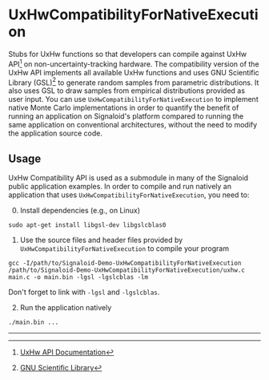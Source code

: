 # UxHwCompatibilityForNativeExecution
Stubs for UxHw functions so that developers can compile against UxHw API[^1] on non-uncertainty-tracking hardware.
The compatibility version of the UxHw API implements all available UxHw functions and uses GNU Scientific Library (GSL)[^2] to generate random samples
from parametric distributions. It also uses GSL to draw samples from empirical distributions provided as user input.
You can use `UxHwCompatibilityForNativeExecution` to implement native Monte Carlo implementations in order to quantify the benefit of running an application 
on Signaloid's platform compared to running the same application on conventional architectures, without the need to modify the application source code.

## Usage
UxHw Compatibility API is used as a submodule in many of the Signaloid public application examples.
In order to compile and run natively an application that uses `UxHwCompatibilityForNativeExecution`, you need to:

0. Install dependencies (e.g., on Linux)
```
sudo apt-get install libgsl-dev libgslcblas0
```
1. Use the source files and header files provided by `UxHwCompatibilityForNativeExecution` to compile your program
```
gcc -I/path/to/Signaloid-Demo-UxHwCompatibilityForNativeExecution /path/to/Signaloid-Demo-UxHwCompatibilityForNativeExecution/uxhw.c main.c -o main.bin -lgsl -lgslcblas -lm
```
Don't forget to link with `-lgsl` and `-lgslcblas`.

2. Run the application natively
```
./main.bin ...
```

---

[^1]: [UxHw API Documentation](https://docs.signaloid.io/docs/hardware-api/)
[^2]: [GNU Scientific Library](https://www.gnu.org/software/gsl/)